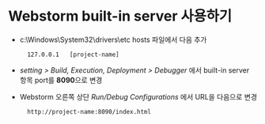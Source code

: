 # Webstorm built-in server 사용하기

- c:\Windows\System32\drivers\etc hosts 파일에서 다음 추가

        127.0.0.1	[project-name]


- _setting > Build, Execution, Deployment > Debugger_ 에서 built-in server 항목 port를 **8090**으로 변경


- Webstorm 오른쪽 상단 _Run/Debug Configurations_ 에서 URL을 다음으로 변경

        http://project-name:8090/index.html
        